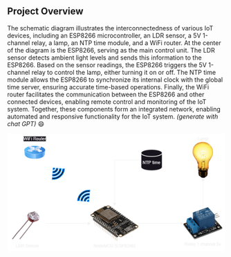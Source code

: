 ## Project Overview 
The schematic diagram illustrates the interconnectedness of various IoT devices, including an ESP8266 microcontroller, an LDR sensor, a 5V 1-channel relay, a lamp, an NTP time module, and a WiFi router. At the center of the diagram is the ESP8266, serving as the main control unit. The LDR sensor detects ambient light levels and sends this information to the ESP8266. Based on the sensor readings, the ESP8266 triggers the 5V 1-channel relay to control the lamp, either turning it on or off. The NTP time module allows the ESP8266 to synchronize its internal clock with the global time server, ensuring accurate time-based operations. Finally, the WiFi router facilitates the communication between the ESP8266 and other connected devices, enabling remote control and monitoring of the IoT system. Together, these components form an integrated network, enabling automated and responsive functionality for the IoT system.
*(generate with chat GPT)* 😄

![overview-schema](overview-schema.png)
